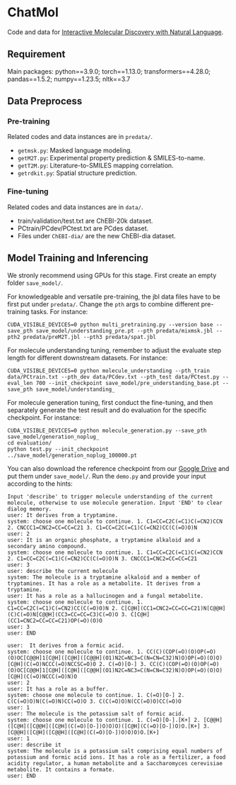 # ChatMol

Code and data for [Interactive Molecular Discovery with Natural Language](TODO). 

## Requirement
Main packages:
python==3.9.0;
torch==1.13.0;
transformers==4.28.0;
pandas==1.5.2;
numpy==1.23.5;
nltk==3.7

## Data Preprocess
### Pre-training
Related codes and data instances are in `predata/`. 
- `getmsk.py`: Masked language modeling.
- `getM2T.py`: Experimental property prediction & SMILES-to-name.
- `getT2M.py`: Literature-to-SMILES mapping correlation.
- `getrdkit.py`: Spatial structure prediction.
### Fine-tuning
Related codes and data instances are in `data/`.
- train/validation/test.txt are ChEBI-20k dataset.
- PCtrain/PCdev/PCtest.txt are PCdes dataset.
- Files under `ChEBI-dia/` are the new ChEBI-dia dataset. 

## Model Training and Inferencing
We stronly recommend using GPUs for this stage. First create an empty folder `save_model/`.

For knowledgeable and versatile pre-training, the jbl data files have to be first put under `predata/`. Change the `pth` args to combine different pre-training tasks. For instance:
```
CUDA_VISIBLE_DEVICES=0 python multi_pretraining.py --version base --save_pth save_model/understanding_pre.pt --pth predata/mixmsk.jbl --pth2 predata/preM2T.jbl --pth3 predata/spat.jbl
```

For molecule understanding tuning, remember to adjust the evaluate step length for different downstream datasets. For instance:
```
CUDA_VISIBLE_DEVICES=0 python molecule_understanding --pth_train data/PCtrain.txt --pth_dev data/PCdev.txt --pth_test data/PCtest.py --eval_len 700 --init_checkpoint save_model/pre_understanding_base.pt --save_pth save_model/understanding_
```

For molecule generation tuning, first conduct the fine-tuning, and then separately generate the test result and do evaluation for the specific checkpoint. For instance:
```
CUDA_VISIBLE_DEVICES=0 python molecule_generation.py --save_pth save_model/generation_noplug_ 
cd evaluation/
python test.py --init_checkpoint ../save_model/generation_noplug_100000.pt
```

You can also download the reference checkpoint from our [Google Drive](https://drive.google.com/drive/folders/1I-LcBE0emj8p1W6WFCbEYajTADGN1RuC?usp=sharing) and put them under `save_model/`. Run the `demo.py` and provide your input according to the hints:
```
Input 'describe' to trigger molecule understanding of the current molecule, otherwise to use molecule generation. Input 'END' to clear dialog memory.
user: It derives from a tryptamine.
system: choose one molecule to continue. 1. C1=CC=C2C(=C1)C(=CN2)CCN 2. CNCCC1=CNC2=CC=CC=C21 3. C1=CC=C2C(=C1)C(=CN2)CC(C(=O)O)N
user: 2
user: It is an organic phosphate, a tryptamine alkaloid and a secondary amino compound.
system: choose one molecule to continue. 1. C1=CC=C2C(=C1)C(=CN2)CCN 2. C1=CC=C2C(=C1)C(=CN2)CC(C(=O)O)N 3. CNCCC1=CNC2=CC=CC=C21
user: 3
user: describe the current molecule
system: The molecule is a tryptamine alkaloid and a member of tryptamines. It has a role as a metabolite. It derives from a tryptamine.
user: It has a role as a hallucinogen and a fungal metabolite.
system: choose one molecule to continue. 1. C1=CC=C2C(=C1)C(=CN2)CC(C(=O)O)N 2. C[C@H](CC1=CNC2=CC=CC=C21)N[C@@H](C)C(=O)N[C@@H](CC3=CC=CC=C3)C(=O)O 3. C[C@H](CC1=CNC2=CC=CC=C21)OP(=O)(O)O
user: 3
user: END

user:  It derives from a formic acid.
system: choose one molecule to continue. 1. CC(C)(COP(=O)(O)OP(=O)(O)OC[C@@H]1[C@H]([C@H]([C@@H](O1)N2C=NC3=C(N=CN=C32)N)O)OP(=O)(O)O)[C@H](C(=O)NCCC(=O)NCCSC=O)O 2. C(=O)[O-] 3. CC(C)(COP(=O)(O)OP(=O)(O)OC[C@@H]1[C@H]([C@H]([C@@H](O1)N2C=NC3=C(N=CN=C32)N)O)OP(=O)(O)O)[C@H](C(=O)NCCC(=O)N)O
user: 2
user: It has a role as a buffer.
system: choose one molecule to continue. 1. C(=O)[O-] 2. C(C(=O)O)N(C(=O)N)CC(=O)O 3. C(C(=O)O)N(CC(=O)O)CC(=O)O
user: 1
user: The molecule is the potassium salt of formic acid.
system: choose one molecule to continue. 1. C(=O)[O-].[K+] 2. [C@@H]([C@H]([C@@H]([C@H](C(=O)[O-])O)O)O)([C@H](C(=O)[O-])O)O.[K+] 3. [C@@H]([C@H]([C@@H]([C@H](C(=O)[O-])O)O)O)O.[K+]
user: 1
user: describe it
system: The molecule is a potassium salt comprising equal numbers of potassium and formic acid ions. It has a role as a fertilizer, a food acidity regulator, a human metabolite and a Saccharomyces cerevisiae metabolite. It contains a formate.
user: END
```


